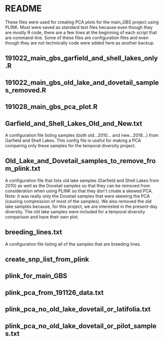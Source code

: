 # README

These files were used for creating PCA plots for the main_GBS project using PLINK. Most were saved as standard text files because even though they are mostly R code, there are a few lines at the beginning of each script that are command-line. Some of these files are configuration files and even though they are not technically code were added here as another backup.

## 191022_main_gbs_garfield_and_shell_lakes_only.R

## 191022_main_gbs_old_lake_and_dovetail_samples_removed.R

## 191028_main_gbs_pca_plot.R

## Garfield_and_Shell_Lakes_Old_and_New.txt
A configuration file listing samples (both old...2010... and new...2018...) from Garfield and Shell Lakes.
This config file is useful for making a PCA comparing only these samples for the temporal diversity project.

## Old_Lake_and_Dovetail_samples_to_remove_from_plink.txt
A configuration file that lists old lake samples (Garfield and Shell Lakes from 2010) as well as the Dovetail samples so that they can be removed from consideration when using PLINK so that they don't create a skewed PCA. Note: it was really only the Dovetail samples that were skewing the PCA (causing compression of most of the samples). We also removed the old lake samples because, for this project, we are interested in the present-day diversity. The old lake samples were included for a temporal diversity comparison and have their own plot.

## breeding_lines.txt
A configuration file listing all of the samples that are breeding lines.

## create_snp_list_from_plink

## plink_for_main_GBS

## plink_pca_from_191126_data.txt

## plink_pca_no_old_lake_dovetail_or_latifolia.txt

## plink_pca_no_old_lake_dovetail_or_pilot_samples.txt
